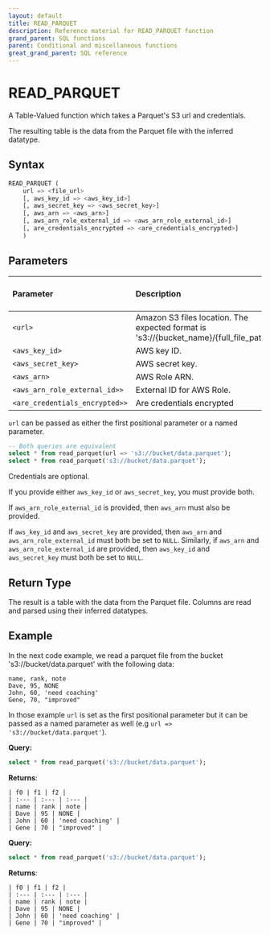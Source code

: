 ```yaml
---
layout: default
title: READ_PARQUET
description: Reference material for READ_PARQUET function
grand_parent: SQL functions
parent: Conditional and miscellaneous functions
great_grand_parent: SQL reference
---
```


# READ_PARQUET

A Table-Valued function which takes a Parquet's S3 url and credentials.

The resulting table is the data from the Parquet file with the inferred datatype.

## Syntax

```sql
READ_PARQUET ( 
    url => <file_url>
    [, aws_key_id => <aws_key_id>]
    [, aws_secret_key => <aws_secret_key>]
    [, aws_arn => <aws_arn>]
    [, aws_arn_role_external_id => <aws_arn_role_external_id>]
    [, are_credentials_encrypted => <are_credentials_encrypted>]
    )
```

## Parameters

| Parameter                     | Description                                                                                      | Supported input types |
|:------------------------------|:-------------------------------------------------------------------------------------------------|:----------------------|
| `<url>`                       | Amazon S3 files location. The expected format is 's3://{bucket_name}/{full_file_path}'.          | `TEXT`                |
| `<aws_key_id>`                | AWS key ID.                                                                                      | `TEXT`                |
| `<aws_secret_key>`            | AWS secret key.                                                                                  | `TEXT`                |
| `<aws_arn>`                   | AWS Role ARN.                                                                                    | `TEXT`                |
| `<aws_arn_role_external_id>>` | External ID for AWS Role.                                                                        | `TEXT`                |
| `<are_credentials_encrypted>>`| Are credentials encrypted                                                                        | `BOOL`                |

`url` can be passed as either the first positional parameter or a named parameter.

```sql
-- Both queries are equivalent
select * from read_parquet(url => 's3://bucket/data.parquet');
select * from read_parquet('s3://bucket/data.parquet');
```

Credentials are optional. 

If you provide either `aws_key_id` or `aws_secret_key`, you must provide both.

If `aws_arn_role_external_id` is provided, then `aws_arn` must also be provided.

If `aws_key_id` and `aws_secret_key` are provided, then `aws_arn` and `aws_arn_role_external_id` must both be set to `NULL`. Similarly, if `aws_arn` and `aws_arn_role_external_id` are provided, then `aws_key_id` and `aws_secret_key` must both be set to `NULL`.

## Return Type

The result is a table with the data from the Parquet file. Columns are read and parsed using their inferred datatypes.

## Example

In the next code example, we read a parquet file from the bucket 's3://bucket/data.parquet' with the following data:

```
name, rank, note
Dave, 95, NONE
John, 60, 'need coaching'
Gene, 70, "improved"
```

In those example `url` is set as the first positional parameter but it can be passed as a named parameter as well (e.g `url => 's3://bucket/data.parquet'`).

**Query:**
```sql
select * from read_parquet('s3://bucket/data.parquet');
```
**Returns**:
```
| f0 | f1 | f2 |
| :--- | :--- | :--- |
| name | rank | note |
| Dave | 95 | NONE |
| John | 60 | 'need coaching' |
| Gene | 70 | "improved" |
```

**Query:**
```sql
select * from read_parquet('s3://bucket/data.parquet');
```
**Returns**:
```
| f0 | f1 | f2 |
| :--- | :--- | :--- |
| name | rank | note |
| Dave | 95 | NONE |
| John | 60 | 'need coaching' |
| Gene | 70 | "improved" |
```